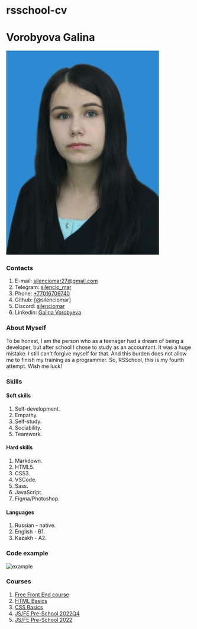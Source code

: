 # rsschool-cv

# **Vorobyova Galina**

![photo][photo]

### Contacts

1. E-mail: [silenciomar27@gmail.com][mail]
2. Telegram: [silencio_mar][telegram]
3. Phone: [+77016709740][phone]
4. Github: [@silenciomar]
5. Discord: [silenciomar][discord]
6. Linkedin: [Galina Vorobyeva][linkedin]

### About Myself

To be honest, I am the person who as a teenager had a dream of being a developer, but after school I chose to study as an accountant. It was a huge mistake. I still can't forgive myself for that. And this burden does not allow me to finish my training as a programmer. So, RSSchool, this is my fourth attempt. Wish me luck!

### Skills

#### Soft skills
1. Self-development. 
2. Empathy. 
3. Self-study. 
4. Sociability. 
4. Teamwork.

#### Hard skills
1. Markdown.
2. HTML5.
3. CSS3.
4. VSCode.
5. Sass.
6. JavaScript.
7. Figma/Photoshop.

#### Languages

1. Russian - native.
2. English - B1.
3. Kazakh - A2.


### Code example

![example][example]

### Courses

1. [Free Front End course](https://youtube.com/playlist?list=PLM6XATa8CAG4F9nAIYNS5oAiPotxwLFIr)
2. [HTML Basics](https://ru.code-basics.com/languages/html)
3. [CSS Basics](https://ru.code-basics.com/languages/css)
4. [JS/FE Pre-School 2022Q4](https://app.rs.school/certificate/hg11zk8z)
5. [JS/FE Pre-School 2022](https://app.rs.school/certificate/ojmibj4z)

[linkedin]:https://www.linkedin.com/in/lina-kovalenko-silenciomar/
[mail]:mailto:silenciomar27@gmail.com
[discord]:https://discordapp.com/users/689506453039743136
[phone]:tel:+77016709740
[telegram]:https://t.me/silencio_mar
[github]:https://github.com/silenciomar
[photo]:/photo.jpg
[example]:/code_example.jpgcode_example.jpg